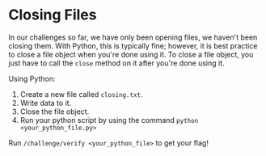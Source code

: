 # Closing Files

In our challenges so far, we have only been opening files, we haven't been closing them. With Python, this is typically fine; however, it is best practice to close a file object when you're done using it. To close a file object, you just have to call the `close` method on it after you're done using it. 

Using Python:
1. Create a new file called `closing.txt`.
2. Write data to it.
3. Close the file object.
4. Run your python script by using the command `python <your_python_file.py>`

Run `/challenge/verify <your_python_file>` to get your flag!
